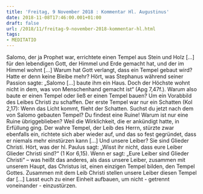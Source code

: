 ```yaml
---
title: 'Freitag, 9 November 2018 : Kommentar Hl. Augustinus'
date: 2018-11-08T17:46:00.001+01:00
draft: false
url: /2018/11/freitag-9-november-2018-kommentar-hl.html
tags: 
- MEDITATIO
---
```


Salomo, der ja Prophet war, errichtete einen Tempel aus Stein und Holz \[…\] für den lebendigen Gott, der Himmel und Erde gemacht hat, und der im Himmel wohnt \[…\] Warum hat Gott verlangt, dass ein Tempel gebaut wird? Hatte er denn keine Bleibe mehr? Hört, was Stephanus während seiner Passion sagte: „Salomo \[…\] baute ihm ein Haus. Doch der Höchste wohnt nicht in dem, was von Menschenhand gemacht ist“ (Apg 7,47f.). Warum also baute er einen Tempel oder ließ er einen Tempel bauen? Um ein Vorabbild des Leibes Christi zu schaffen. Der erste Tempel war nur ein Schatten (Kol 2,17): Wenn das Licht kommt, flieht der Schatten. Suchst du jetzt nach dem von Salomo gebauten Tempel? Du findest eine Ruine! Warum ist nur eine Ruine übriggeblieben? Weil die Wirklichkeit, die er ankündigt hatte, in Erfüllung ging. Der wahre Tempel, der Leib des Herrn, stürzte zwar ebenfalls ein, richtete sich aber wieder auf, und das so fest gegründet, dass er niemals mehr einstürzen kann \[…\] Und unsere Leiber? Sie sind Glieder Christi. Hört, was der hl. Paulus sagt: „Wisst ihr nicht, dass eure Leiber Glieder Christi sind?“ (1 Kor 6,15). Wenn er sagt: „Eure Leiber sind Glieder Christi“ – was heißt das anderes, als dass unsere Leiber, zusammen mit unserem Haupt, das Christus ist, einen einzigen Tempel bilden, den Tempel Gottes. Zusammen mit dem Leib Christi stellen unsere Leiber diesen Tempel dar \[…\] Lasst euch zu einer Einheit aufbauen, um nicht - getrennt voneinander - einzustürzen.